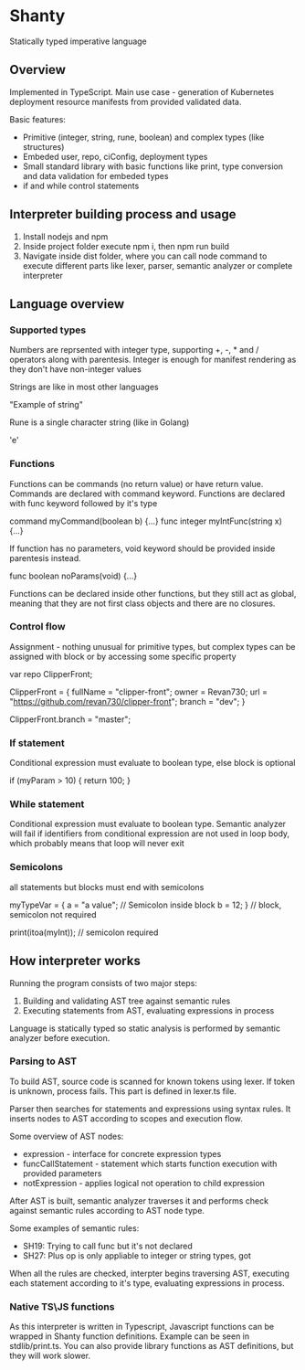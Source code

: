 # Shanty

Statically typed imperative language

## Overview
Implemented in TypeScript. Main use case - generation of Kubernetes deployment resource manifests from provided validated data.

Basic features:
* Primitive (integer, string, rune, boolean) and complex types (like structures)
* Embeded user, repo, ciConfig, deployment types
* Small standard library with basic functions like print, type conversion and data validation for embeded types
* if and while control statements

## Interpreter building process and usage
1. Install nodejs and npm
2. Inside project folder execute npm i, then npm run build
3. Navigate inside dist folder, where you can call node command to execute different parts like lexer, parser, semantic analyzer or complete interpreter

## Language overview

### Supported types

Numbers are reprsented with integer type, supporting +, -, * and / operators along with parentesis. Integer is enough for manifest rendering as they don't have non-integer values

Strings are like in most other languages

"Example of string"

Rune is a single character string (like in Golang)

'e'

### Functions

Functions can be commands (no return value) or have return value. Commands are declared with command keyword. Functions are declared with func keyword followed by it's type

command myCommand(boolean b) {...}
func integer myIntFunc(string x) {...}

If function has no parameters, void keyword should be provided inside parentesis instead.

func boolean noParams(void) {...}

Functions can be declared inside other functions, but they still act as global, meaning that they are not first class objects and there are no closures.

### Control flow

Assignment - nothing unusual for primitive types, but complex types can be assigned with block or by accessing some specific property

var repo ClipperFront;

ClipperFront = {
    fullName = "clipper-front";
    owner = Revan730;
    url = "https://github.com/revan730/clipper-front";
    branch = "dev";
}

ClipperFront.branch = "master";

### If statement

Conditional expression must evaluate to boolean type, else block is optional

if (myParam > 10) {
    return 100;
}

### While statement

Conditional expression must evaluate to boolean type. Semantic analyzer will fail if identifiers from conditional expression are not used in loop body, which probably means that loop will never exit

### Semicolons

all statements but blocks must end with semicolons

myTypeVar = {
    a = "a value"; // Semicolon inside block
    b = 12;
} // block, semicolon not required

print(itoa(myInt)); // semicolon required

## How interpreter works

Running the program consists of two major steps:
1. Building and validating AST tree against semantic rules
2. Executing statements from AST, evaluating expressions in process

Language is statically typed so static analysis is performed by semantic analyzer before execution.

### Parsing to AST

To build AST, source code is scanned for known tokens using lexer. If token is unknown, process fails. This part is defined in lexer.ts file.

Parser then searches for statements and expressions using syntax rules. It inserts nodes to AST according to scopes and execution flow.

Some overview of AST nodes:
* expression - interface for concrete expression types
* funcCallStatement - statement which starts function execution with provided parameters
* notExpression - applies logical not operation to child expression

After AST is built, semantic analyzer traverses it and performs check against semantic rules according to AST node type.

Some examples of semantic rules:
* SH19: Trying to call func <id> but it's not declared
* SH27: Plus op is only appliable to integer or string types, got <type>

When all the rules are checked, interpter begins traversing AST, executing each statement according to it's type, evaluating expressions in process.

### Native TS\JS functions

As this interpreter is written in Typescript, Javascript functions can be wrapped in Shanty function definitions. Example can be seen in stdlib/print.ts. You can also provide library functions as AST definitions, but they will work slower.